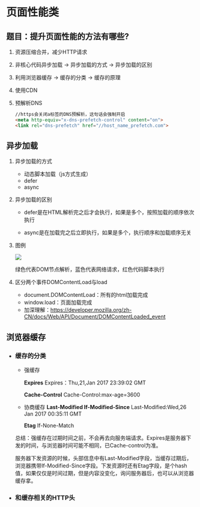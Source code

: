 # 页面性能类



## 题目：提升页面性能的方法有哪些?

1. 资源压缩合并，减少HTTP请求

2. 非核心代码异步加载 -> 异步加载的方式 -> 异步加载的区别

3. 利用浏览器缓存 -> 缓存的分类 -> 缓存的原理

4. 使用CDN

5. 预解析DNS

   ```html
   //https会关闭a标签的DNS预解析，这句话会强制开启
   <meta http-equiv="x-dns-prefetch-control" content="on">
   <link rel="dns-prefetch" href="//host_name_prefetch.com">
   ```

   

## 异步加载

1. 异步加载的方式

   - 动态脚本加载（js方式生成）
   - defer
   - async

2. 异步加载的区别

   - defer是在HTML解析完之后才会执行，如果是多个，按照加载的顺序依次执行

   - async是在加载完之后立即执行，如果是多个，执行顺序和加载顺序无关

     

     

3. 图例

   ![](http://image.lanbling.com/md/1443517782-57c6928b20b56_articlex.jpg)

   

   绿色代表DOM节点解析，蓝色代表网络请求，红色代码脚本执行

   [参考链接]: https://segmentfault.com/a/1190000006778717

4. 区分两个事件DOMContentLoad与load

   - document.DOMContentLoad：所有的html加载完成
   - window.load：页面加载完成
   - 加深理解：https://developer.mozilla.org/zh-CN/docs/Web/API/Document/DOMContentLoaded_event



## 浏览器缓存

- ### 缓存的分类

  - 强缓存

    **Expires**	Expires：Thu,21,Jan 2017 23:39:02 GMT

    **Cache-Control**	Cache-Control:max-age=3600

  - 协商缓存
    **Last-Modified If-Modified-Since**   Last-Modified:Wed,26 Jan 2017 00:35:11 GMT

    **Etag**	If-None-Match

  总结：强缓存在过期时间之前，不会再去向服务端请求。Expires是服务器下发的时间，与浏览器时间可能不相同，已Cache-control为准。

  服务器下发资源的时候，头部信息中有Last-Modified字段，当缓存过期后，浏览器携带If-Modified-Since字段。下发资源时还有Etag字段，是个hash值，如果仅仅是时间过期，但是内容没变化，询问服务器后，也可以从浏览器缓存拿。

- ### **和缓存相关的HTTP头**